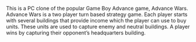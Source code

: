 This is a PC clone of the popular Game Boy Advance game, Advance Wars. Advance Wars is a two player turn based strategy game. Each player starts with several buildings that provide income which the player can use to buy units. These units are used to capture enemy and neutral buildings. A player wins by capturing their opponent’s headquarters building.
